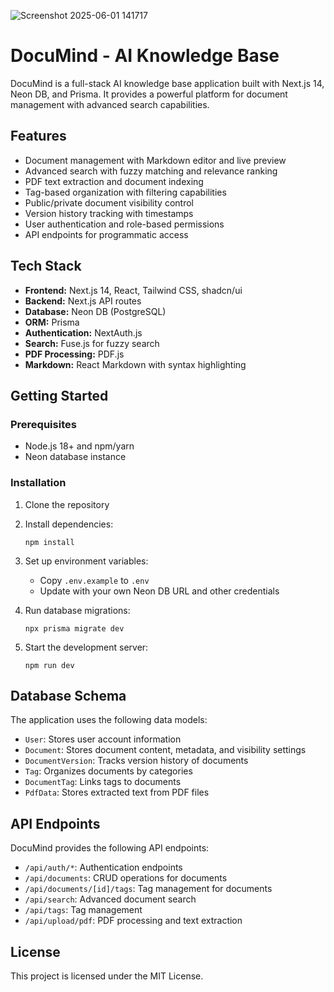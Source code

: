 ![Screenshot 2025-06-01 141717](https://github.com/user-attachments/assets/988233d5-b08c-44df-a1b3-194998089212)

# DocuMind - AI Knowledge Base
DocuMind is a full-stack AI knowledge base application built with Next.js 14, Neon DB, and Prisma. It provides a powerful platform for document management with advanced search capabilities.

## Features

- Document management with Markdown editor and live preview
- Advanced search with fuzzy matching and relevance ranking
- PDF text extraction and document indexing
- Tag-based organization with filtering capabilities
- Public/private document visibility control
- Version history tracking with timestamps
- User authentication and role-based permissions
- API endpoints for programmatic access

## Tech Stack

- **Frontend:** Next.js 14, React, Tailwind CSS, shadcn/ui
- **Backend:** Next.js API routes
- **Database:** Neon DB (PostgreSQL)
- **ORM:** Prisma
- **Authentication:** NextAuth.js
- **Search:** Fuse.js for fuzzy search
- **PDF Processing:** PDF.js
- **Markdown:** React Markdown with syntax highlighting

## Getting Started

### Prerequisites

- Node.js 18+ and npm/yarn
- Neon database instance

### Installation

1. Clone the repository
2. Install dependencies:
   ```
   npm install
   ```
3. Set up environment variables:
   - Copy `.env.example` to `.env`
   - Update with your own Neon DB URL and other credentials

4. Run database migrations:
   ```
   npx prisma migrate dev
   ```

5. Start the development server:
   ```
   npm run dev
   ```

## Database Schema

The application uses the following data models:

- `User`: Stores user account information
- `Document`: Stores document content, metadata, and visibility settings
- `DocumentVersion`: Tracks version history of documents
- `Tag`: Organizes documents by categories
- `DocumentTag`: Links tags to documents
- `PdfData`: Stores extracted text from PDF files

## API Endpoints

DocuMind provides the following API endpoints:

- `/api/auth/*`: Authentication endpoints
- `/api/documents`: CRUD operations for documents
- `/api/documents/[id]/tags`: Tag management for documents
- `/api/search`: Advanced document search
- `/api/tags`: Tag management
- `/api/upload/pdf`: PDF processing and text extraction

## License

This project is licensed under the MIT License.
